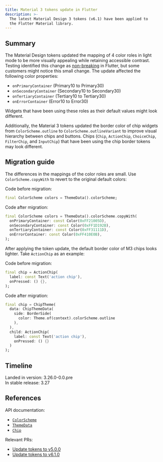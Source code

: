 ```yaml
---
title: Material 3 tokens update in Flutter
description: >-
  The latest Material Design 3 tokens (v6.1) have been applied to
  the Flutter Material library.
---
```


## Summary

The Material Design tokens updated the mapping of
4 color roles in light mode to be more
visually appealing while retaining accessible contrast.
Testing identified this change as [non-breaking][] in Flutter, but
some customers might notice this small change.
The update affected the following color properties:

* `onPrimaryContainer` (Primary10 to Primary30)
* `onSecondaryContainer` (Secondary10 to Secondary30)
* `onTertiaryContainer` (Tertiary10 to Tertiary30)
* `onErrorContainer` (Error10 to Error30)

Widgets that have been using these roles as their
default values might look different.

Additionally, the Material 3 tokens updated the border color of
chip widgets from `ColorScheme.outline` to `ColorScheme.outlineVariant` to
improve visual hierarchy between chips and buttons.
Chips (`Chip`, `ActionChip`, `ChoiceChip`, `FilterChip`, and `InputChip`) that
have been using the chip border tokens may look different.

## Migration guide

The differences in the mappings of the color roles are small.
Use `ColorScheme.copyWith` to revert to the original default colors:

Code before migration:

```dart
final ColorScheme colors = ThemeData().colorScheme;
```

Code after migration:

```dart
final ColorScheme colors = ThemeData().colorScheme.copyWith(
  onPrimaryContainer: const Color(0xFF21005D),
  onSecondaryContainer: const Color(0xFF1D192B),
  onTertiaryContainer: const Color(0xFF31111D),
  onErrorContainer: const Color(0xFF410E0B),
);
```

After applying the token update,
the default border color of M3 chips looks lighter.
Take `ActionChip` as an example:

Code before migration:

```dart
final chip = ActionChip(
  label: const Text('action chip'),
  onPressed: () {},
);
```

Code after migration:

```dart
final chip = ChipTheme(
  data: ChipThemeData(
    side: BorderSide(
      color: Theme.of(context).colorScheme.outline
    ),
  ),
  child: ActionChip(
    label: const Text('action chip'), 
    onPressed: () {}
  )
);
```

## Timeline

Landed in version: 3.26.0-0.0.pre<br>
In stable release: 3.27

## References

API documentation:

* [`ColorScheme`][]
* [`ThemeData`][]
* [`Chip`][]

Relevant PRs:

* [Update tokens to v5.0.0][]
* [Update tokens to v6.1.0][]

[`ColorScheme`]: {{site.api}}/flutter/material/ColorScheme-class.html
[`ThemeData`]: {{site.api}}/flutter/material/ThemeData-class.html
[`Chip`]: {{site.api}}/flutter/material/Chip-class.html
[Update tokens to v5.0.0]: {{site.repo.flutter}}/pull/153385
[Update tokens to v6.1.0]: {{site.repo.flutter}}/pull/153722
[non-breaking]: {{site.repo.flutter}}/flutter/blob/main/docs/contributing/Tree-hygiene.md#1-determine-if-your-change-is-a-breaking-change
